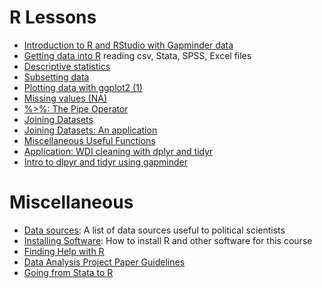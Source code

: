 # R Lessons

- [Introduction to R and RStudio with Gapminder data](/lessons/intro-to-r-with-gapminder.html)
- [Getting data into R](/lessons/getting-data-into-r.html) reading csv, Stata, SPSS, Excel files
- [Descriptive statistics](/lessons/descriptive_statistics.html)
- [Subsetting data](/lessons/subsetting.html)
- [Plotting data with ggplot2 (1)](/lessons/ggplot-1.html)
- [Missing values (NA)](/lessons/missing_values.html)
- [%>%: The Pipe Operator](/lessons/pipe.html) 
- [Joining Datasets ](/lessons/merging.html)
- [Joining Datasets: An application](/lessons/merging_application.html)
- [Miscellaneous Useful Functions](/lessons/data_manipulation_utility_functions.html)
- [Application: WDI cleaning with dplyr and tidyr](/lessons/wdi.html)
- [Intro to dlpyr and tidyr using gapminder](/lessons/gapminder_intro_to_dplyr_tidyr.html)

# Miscellaneous

- [Data sources](data/): A list of data sources useful to political scientists
- [Installing Software](install/): How to install R and other software for this course
- [Finding Help with R](getting_help_with_r/)
- [Data Analysis Project Paper Guidelines](data_analysis_project_paper_guidelines/)
- [Going from Stata to R](stata_to_r/)
